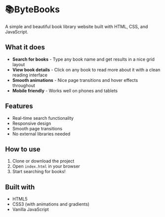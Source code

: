 # 📚ByteBooks

A simple and beautiful book library website built with HTML, CSS, and JavaScript.

## What it does

- **Search for books** - Type any book name and get results in a nice grid layout
- **View book details** - Click on any book to read more about it with a clean reading interface
- **Smooth animations** - Nice page transitions and hover effects throughout
- **Mobile friendly** - Works well on phones and tablets

## Features

- Real-time search functionality
- Responsive design
- Smooth page transitions
- No external libraries needed

## How to use

1. Clone or download the project
2. Open `index.html` in your browser
3. Start searching for books!

## Built with

- HTML5
- CSS3 (with animations and gradients)
- Vanilla JavaScript
